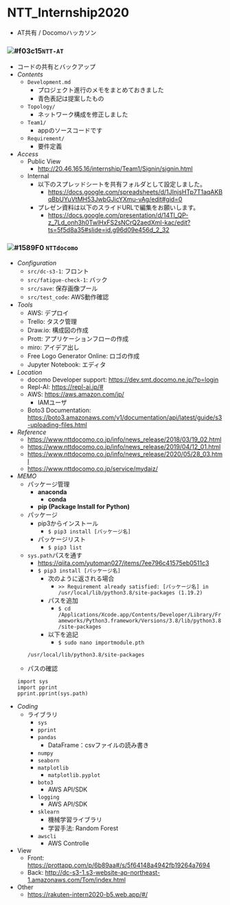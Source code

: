 # NTT_Internship2020
- AT共有 / Docomoハッカソン
### ![#f03c15](https://placehold.it/15/f03c15/000000?text=+)`NTT-AT`
- コードの共有とバックアップ
- _Contents_
  - `Development.md`
    - プロジェクト進行のメモをまとめておきました
    - 青色表記は提案したもの 
  - `Topology/`
    - ネットワーク構成を修正しました
  - `Team1/`
    - appのソースコードです
  - `Requirement/`
    - 要件定義
- _Access_     
  - Public View
    - http://20.46.165.16/internship/Team1/Signin/signin.html
  - Internal 
    - 以下のスプレッドシートを共有フォルダとして設定しました。
      - https://docs.google.com/spreadsheets/d/1JInjsHTp7T1aqAKBqBbUYuVtMH53JwbGJicYXmu-vAg/edit#gid=0  
    - プレゼン資料は以下のスライドURLで編集をお願いします。
      - https://docs.google.com/presentation/d/14Tl_QP-z_7Ld_onh3h0TwlHxFS2sNCrQ2aedXml-kac/edit?ts=5f5d8a35#slide=id.g96d09e456d_2_32
### ![#1589F0](https://placehold.it/15/1589F0/000000?text=+) `NTTdocomo`
- _Configuration_
  - `src/dc-s3-1`: フロント
  - `src/fatigue-check-1`: バック
  - `src/save`: 保存画像プール
  - `src/test_code`: AWS動作確認
- _Tools_
  - AWS: デプロイ
  - Trello: タスク管理
  - Draw.io: 構成図の作成
  - Prott: アプリケーションフローの作成
  - miro: アイデア出し
  - Free Logo Generator Online: ロゴの作成
  - Jupyter Notebook: エディタ
- _Location_
  - docomo Developer support: https://dev.smt.docomo.ne.jp/?p=login
  - Repl-AI: https://repl-ai.jp/#
  - AWS: https://aws.amazon.com/jp/
    - IAMユーザ
  - Boto3 Documentation: https://boto3.amazonaws.com/v1/documentation/api/latest/guide/s3-uploading-files.html
- _Reference_
  - https://www.nttdocomo.co.jp/info/news_release/2018/03/19_02.html
  - https://www.nttdocomo.co.jp/info/news_release/2019/04/12_01.html
  - https://www.nttdocomo.co.jp/info/news_release/2020/05/28_03.html
  - https://www.nttdocomo.co.jp/service/mydaiz/
- _MEMO_
  - パッケージ管理
    - __anaconda__
      - __conda__
    - __pip (Package Install for Python)__
  - パッケージ
    - pip3からインストール
      - `$ pip3 install [パッケージ名]`
    - パッケージリスト
      - `$ pip3 list`
  - `sys.path`パスを通す
    - https://qiita.com/yutoman027/items/7ee796c41575eb0511c3
    - `$ pip3 install [パッケージ名]`
      - 次のように返される場合
        - `>> Requirement already satisfied: [パッケージ名] in /usr/local/lib/python3.8/site-packages (1.19.2)`
      - パスを追加
        - `$ cd /Applications/Xcode.app/Contents/Developer/Library/Frameworks/Python3.framework/Versions/3.8/lib/python3.8/site-packages`
      - 以下を追記
        - `$ sudo nano importmodule.pth`
	```
	/usr/local/lib/python3.8/site-packages
	```
  - パスの確認
  ```
  import sys
  import pprint
  pprint.pprint(sys.path)
  ```
- _Coding_
  - ライブラリ
    - `sys`
    - `pprint`
    - `pandas`
      - DataFrame：csvファイルの読み書き
    - `numpy`
    - `seaborn`
    - `matplotlib`
      - `matplotlib.pyplot`
    - `boto3`
      - AWS API/SDK
    - `logging`
      - AWS API/SDK
    - `sklearn`
      - 機械学習ライブラリ
      - 学習手法: Random Forest
    - `awscli`
      - AWS Controlle
- View
  - Front: https://prottapp.com/p/6b89aa#/s/5f64148a4942fb19264a7694
  - Back: http://dc-s3-1.s3-website-ap-northeast-1.amazonaws.com/Tom/index.html
- Other
  - https://rakuten-intern2020-b5.web.app/#/
